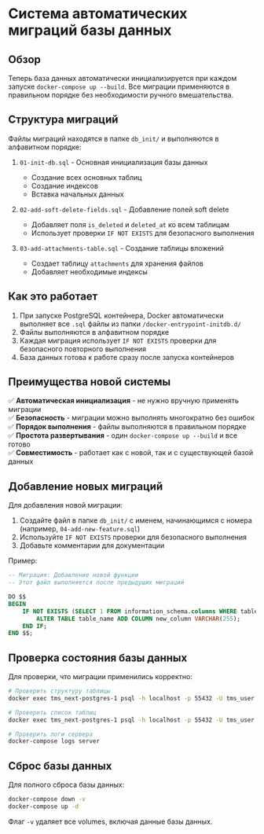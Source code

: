 # Система автоматических миграций базы данных

## Обзор

Теперь база данных автоматически инициализируется при каждом запуске `docker-compose up --build`. Все миграции применяются в правильном порядке без необходимости ручного вмешательства.

## Структура миграций

Файлы миграций находятся в папке `db_init/` и выполняются в алфавитном порядке:

1. `01-init-db.sql` - Основная инициализация базы данных
   - Создание всех основных таблиц
   - Создание индексов
   - Вставка начальных данных

2. `02-add-soft-delete-fields.sql` - Добавление полей soft delete
   - Добавляет поля `is_deleted` и `deleted_at` ко всем таблицам
   - Использует проверки `IF NOT EXISTS` для безопасного выполнения

3. `03-add-attachments-table.sql` - Создание таблицы вложений
   - Создает таблицу `attachments` для хранения файлов
   - Добавляет необходимые индексы

## Как это работает

1. При запуске PostgreSQL контейнера, Docker автоматически выполняет все `.sql` файлы из папки `/docker-entrypoint-initdb.d/`
2. Файлы выполняются в алфавитном порядке
3. Каждая миграция использует `IF NOT EXISTS` проверки для безопасного повторного выполнения
4. База данных готова к работе сразу после запуска контейнеров

## Преимущества новой системы

✅ **Автоматическая инициализация** - не нужно вручную применять миграции  
✅ **Безопасность** - миграции можно выполнять многократно без ошибок  
✅ **Порядок выполнения** - файлы выполняются в правильном порядке  
✅ **Простота развертывания** - один `docker-compose up --build` и все готово  
✅ **Совместимость** - работает как с новой, так и с существующей базой данных  

## Добавление новых миграций

Для добавления новой миграции:

1. Создайте файл в папке `db_init/` с именем, начинающимся с номера (например, `04-add-new-feature.sql`)
2. Используйте `IF NOT EXISTS` проверки для безопасного выполнения
3. Добавьте комментарии для документации

Пример:
```sql
-- Миграция: Добавление новой функции
-- Этот файл выполняется после предыдущих миграций

DO $$ 
BEGIN
    IF NOT EXISTS (SELECT 1 FROM information_schema.columns WHERE table_name = 'table_name' AND column_name = 'new_column') THEN
        ALTER TABLE table_name ADD COLUMN new_column VARCHAR(255);
    END IF;
END $$;
```

## Проверка состояния базы данных

Для проверки, что миграции применились корректно:

```bash
# Проверить структуру таблицы
docker exec tms_next-postgres-1 psql -h localhost -p 55432 -U tms_user -d tms -c "\d table_name"

# Проверить список таблиц
docker exec tms_next-postgres-1 psql -h localhost -p 55432 -U tms_user -d tms -c "\dt"

# Проверить логи сервера
docker-compose logs server
```

## Сброс базы данных

Для полного сброса базы данных:

```bash
docker-compose down -v
docker-compose up -d
```

Флаг `-v` удаляет все volumes, включая данные базы данных. 